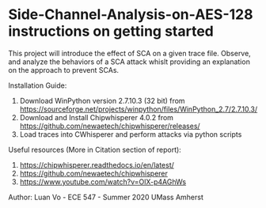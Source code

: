 # Side-Channel-Analysis-on-AES-128 instructions on getting started 

This project will introduce the effect of SCA on a given trace file. Observe, and analyze the behaviors of a SCA attack whislt providing an explanation on the approach to prevent SCAs.

Installation Guide:
1. Download WinPython version 2.7.10.3 (32 bit) from https://sourceforge.net/projects/winpython/files/WinPython_2.7/2.7.10.3/ 
2. Download and Install Chipwhisperer 4.0.2 from https://github.com/newaetech/chipwhisperer/releases/
3. Load traces into CWhisperer and perform attacks via python scripts

Useful resources (More in Citation section of report): 
1. https://chipwhisperer.readthedocs.io/en/latest/ 
2. https://github.com/newaetech/chipwhisperer 
3. https://www.youtube.com/watch?v=OlX-p4AGhWs

Author: Luan Vo - ECE 547 - Summer 2020 UMass Amherst
